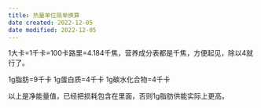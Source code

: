 ```yaml
---
title: 热量单位简单换算
date created: 2022-12-05
date modified: 2022-12-05
---
```

1大卡=1千卡=100卡路里=4.184千焦，营养成分表都是千焦，方便起见，除以4就行了。

1g脂肪=9千卡
1g蛋白质=4千卡
1g碳水化合物=4千卡

以上是净能量值，已经把损耗包含在里面，否则1g脂肪供能实际上更高。